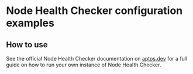 # Node Health Checker configuration examples

## How to use
See the official Node Health Checker documentation on [aptos.dev](https://docs.libra2.org/nodes/measure/node-health-checker) for a full guide on how to run your own instance of Node Health Checker. 

